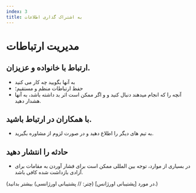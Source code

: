 ```yaml
---
index: 3
title: به اشتراک گذاری اطلاعات
---
```

# مدیریت ارتباطات

## ارتباط با خانواده و عزیزان.

*   به آنها بگویید چه کار می کنید
*   حفظ ارتباطات منظم و مستقیم؛
*   آنچه را که انجام میدهند دنبال کنید و و اگر ممکن است اثر بد داشته باشد، به آنها هشدار دهید.

## با همکاران در ارتباط باشید.

*   به تیم های دیگر را اطلاع دهید و در صورت لزوم از مشاوره بگیرید.

## حادثه را انتشار دهید

*   در بسیاری از موارد، توجه بین المللی ممکن است برای فشار آوردن به مقامات برای آزادی بازداشت شده کافی باشد.

(در مورد [پشتیبانی اورژانس] (چتر: // پشتیبانی اورژانسی) بیشتر بدانید.)